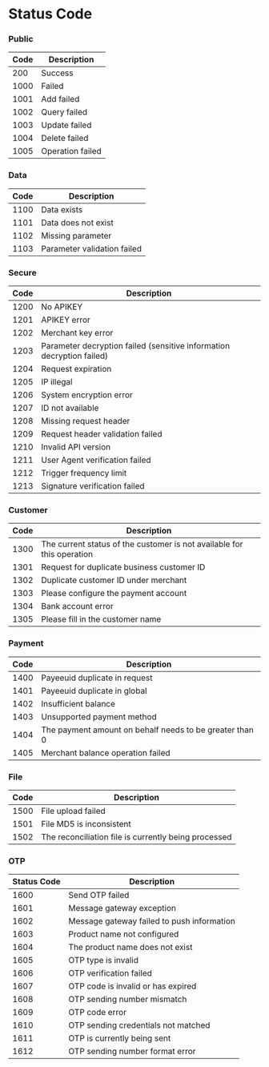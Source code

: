 # Status Code

### Public

| Code | Description      |
| ---- | ---------------- |
| 200  | Success          |
| 1000 | Failed           |
| 1001 | Add failed       |
| 1002 | Query failed     |
| 1003 | Update failed    |
| 1004 | Delete failed    |
| 1005 | Operation failed |

### Data

| Code | Description                 |
| ---- | --------------------------- |
| 1100 | Data exists                 |
| 1101 | Data does not exist         |
| 1102 | Missing parameter           |
| 1103 | Parameter validation failed |

### Secure

| Code | Description                                                           |
| ---- | --------------------------------------------------------------------- |
| 1200 | No APIKEY                                                             |
| 1201 | APIKEY error                                                          |
| 1202 | Merchant key error                                                    |
| 1203 | Parameter decryption failed (sensitive information decryption failed) |
| 1204 | Request expiration                                                    |
| 1205 | IP illegal                                                            |
| 1206 | System encryption error                                               |
| 1207 | ID not available                                                      |
| 1208 | Missing request header                                                |
| 1209 | Request header validation failed                                      |
| 1210 | Invalid API version                                                   |
| 1211 | User Agent verification failed                                        |
| 1212 | Trigger frequency limit                                               |
| 1213 | Signature verification failed                                         |

### Customer

| Code | Description                                                            |
| ---- | ---------------------------------------------------------------------- |
| 1300 | The current status of the customer is not available for this operation |
| 1301 | Request for duplicate business customer ID                             |
| 1302 | Duplicate customer ID under merchant                                   |
| 1303 | Please configure the payment account                                   |
| 1304 | Bank account error                                                     |
| 1305 | Please fill in the customer name                                       |

### Payment

| Code | Description                                             |
| ---- | ------------------------------------------------------- |
| 1400 | Payeeuid duplicate in request                           |
| 1401 | Payeeuid duplicate in global                            |
| 1402 | Insufficient balance                                    |
| 1403 | Unsupported payment method                              |
| 1404 | The payment amount on behalf needs to be greater than 0 |
| 1405 | Merchant balance operation failed                       |

### File

| Code | Description                                          |
| ---- | ---------------------------------------------------- |
| 1500 | File upload failed                                   |
| 1501 | File MD5 is inconsistent                             |
| 1502 | The reconciliation file is currently being processed |

### OTP

| Status Code | Description                                |
| ----------- | ------------------------------------------ |
| 1600        | Send OTP failed                            |
| 1601        | Message gateway exception                  |
| 1602        | Message gateway failed to push information |
| 1603        | Product name not configured                |
| 1604        | The product name does not exist            |
| 1605        | OTP type is invalid                        |
| 1606        | OTP verification failed                    |
| 1607        | OTP code is invalid or has expired         |
| 1608        | OTP sending number mismatch                |
| 1609        | OTP code error                             |
| 1610        | OTP sending credentials not matched        |
| 1611        | OTP is currently being sent                |
| 1612        | OTP sending number format error            |